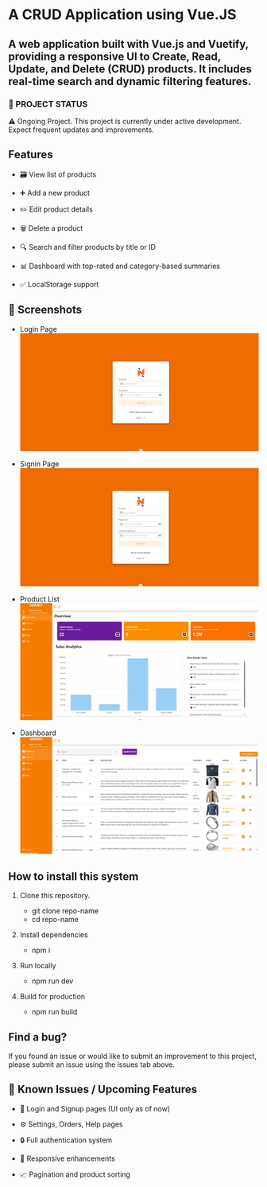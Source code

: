 # A CRUD Application using Vue.JS


## A web application built with Vue.js and Vuetify, providing a responsive UI to Create, Read, Update, and Delete (CRUD) products. It includes real-time search and dynamic filtering features.

### 🚧 PROJECT STATUS
⚠️ Ongoing Project. 
This project is currently under active development. Expect frequent updates and improvements.

## Features
* 🗃️ View list of products

* ➕ Add a new product

* ✏️ Edit product details

* 🗑️ Delete a product

* 🔍 Search and filter products by title or ID

* 📊 Dashboard with top-rated and category-based summaries

* ✅ LocalStorage support

## 📸 Screenshots
* Login Page
![Login Page](https://github.com/vnrocnr/Products-List/blob/5d15facbf9dac2cfe2c6e76cba94aa480cecd700/src/assets/screenshots/login.png)

* Signin Page
![Signin List](https://github.com/vnrocnr/Products-List/blob/5d15facbf9dac2cfe2c6e76cba94aa480cecd700/src/assets/screenshots/signin.png)

* Product List
![Product List](https://github.com/vnrocnr/Products-List/blob/5d15facbf9dac2cfe2c6e76cba94aa480cecd700/src/assets/screenshots/dashboard.png)

* Dashboard
![Dashboard](https://github.com/vnrocnr/Products-List/blob/5d15facbf9dac2cfe2c6e76cba94aa480cecd700/src/assets/screenshots/listing.png)


## How to install this system

1. Clone this repository.
    - git clone repo-name
    - cd repo-name

2. Install dependencies
    - npm i

3. Run locally
    - npm run dev

4. Build for production
    - npm run build

## Find a bug? 

If you found an issue or would like to submit an improvement to this project, please submit an issue using the issues tab above.


## 🔧 Known Issues / Upcoming Features
* 🔐 Login and Signup pages (UI only as of now)

* ⚙️ Settings, Orders, Help pages

* 🔒 Full authentication system 

* 📱 Responsive enhancements

* 📈 Pagination and product sorting
